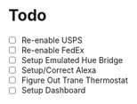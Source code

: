 # Todo


- [ ] Re-enable USPS
- [ ] Re-enable FedEx
- [ ] Setup Emulated Hue Bridge
- [ ] Setup/Correct Alexa
- [ ] Figure Out Trane Thermostat
- [ ] Setup Dashboard
